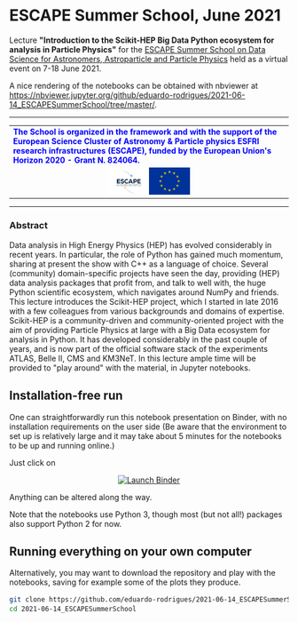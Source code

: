 # ESCAPE Summer School, June 2021

Lecture **"Introduction to the Scikit-HEP Big Data Python ecosystem for analysis in Particle Physics"** for the
[ESCAPE Summer School on Data Science for Astronomers, Astroparticle and Particle Physics](https://indico.in2p3.fr/event/20306/)
held as a virtual event on 7-18 June 2021.

A nice rendering of the notebooks can be obtained with nbviewer at
https://nbviewer.jupyter.org/github/eduardo-rodrigues/2021-06-14_ESCAPESummerSchool/tree/master/.

---

<table>
<tr>
    <td>
    <b><span style="color:blue">
    The School is organized in the framework and with the support of the European Science Cluster of Astronomy
    &amp; Particle physics ESFRI research infrastructures (ESCAPE),
    funded by the European Union's Horizon 2020 - Grant N. 824064.
    </span></b>
    </td>
</tr>
<tr>
    <td align="center"><img src="images/logo_Escape.png" width="15%"><img src="images/logo_flag-of-europe.webp" width="15%"></td>
</tr>
</table>

---

### Abstract

Data analysis in High Energy Physics (HEP) has evolved considerably in recent years. In particular, the role of Python has gained
much momentum, sharing at present the show with C++ as a language of choice.
Several (community) domain-specific projects have seen the day, providing (HEP) data analysis packages that profit from, and talk to well with,
the huge Python scientific ecosystem, which navigates around NumPy and friends.
This lecture introduces the Scikit-HEP project, which I started in late 2016 with a few colleagues from various backgrounds
and domains of expertise.
Scikit-HEP is a community-driven and community-oriented project with the aim of providing Particle Physics at large
with a Big Data ecosystem for analysis in Python. It has developed considerably in the past couple of years,
and is now part of the official software stack of the experiments ATLAS, Belle II, CMS and KM3NeT.
In this lecture ample time will be provided to "play around" with the material, in Jupyter notebooks.


## Installation-free run

One can straightforwardly run this notebook presentation on Binder,
with no installation requirements on the user side
(Be aware that the environment to set up is relatively large and it may take about 5 minutes for the notebooks to be up and running online.)

Just click on

<p align="center">
  <a href="https://mybinder.org/v2/gh/eduardo-rodrigues/2021-06-14_ESCAPESummerSchool/master/?urlpath=lab">
    <img src="https://mybinder.org/badge_logo.svg" alt="Launch Binder" height="30">
  </a>
</p>

Anything can be altered along the way.

Note that the notebooks use Python 3, though most (but not all!) packages also support Python 2 for now.


## Running everything on your own computer

Alternatively, you may want to download the repository and play with the notebooks,
saving for example some of the plots they produce.


```bash
git clone https://github.com/eduardo-rodrigues/2021-06-14_ESCAPESummerSchool.git
cd 2021-06-14_ESCAPESummerSchool
```
